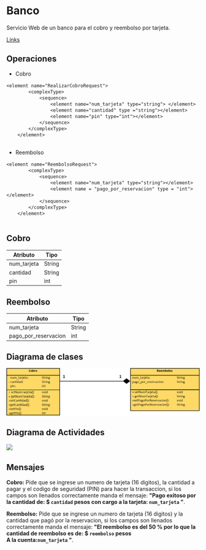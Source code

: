 # Banco

Servicio Web de un banco para el cobro y reembolso por tarjeta. 

[Links](http://3.87.203.171:8080/banco.wsdl)

## Operaciones

- Cobro

```
<element name="RealizarCobroRequest"> 
		<complexType> 
			<sequence>
				<element name="num_tarjeta" type="string"> </element>
				<element name="cantidad" type ="string"></element>
				<element name="pin" type="int"></element>
			</sequence>
		</complexType>
	</element>
	
```

- Reembolso

```
<element name="ReembolsoRequest">
		<complexType>
			<sequence>
				<element name="num_tarjeta" type="string"></element>
				<element name = "pago_por_reservacion" type = "int"></element>
			</sequence>
		</complexType>
	</element>
	
```

## Cobro 

Atributo  | Tipo
------------- | -------------
num_tarjeta  | String
cantidad  | String
pin | int

## Reembolso

Atributo  | Tipo
------------- | -------------
num_tarjeta  | String
pago_por_reservacion  | int


## Diagrama de clases 

![](https://github.com/geral831/Tec.Integracion-Banco/blob/master/Documentacion/diag_clases.png)


## Diagrama de Actividades
![](https://github.com/geral831/Tec.Integracion-Banco/blob/master/Documentacion/Diagrama_Actividades.png)

## Mensajes 

**Cobro:** Pide que se ingrese un numero de tarjeta (16 digitos), la cantidad a pagar y el codigo de seguridad (PIN) para hacer la transaccion, si los campos son llenados correctamente manda el mensaje: **"Pago exitoso por la cantidad de: $ `cantidad` pesos  con cargo a la tarjeta: `num_tarjeta` "**.

**Reembolso:** Pide que se ingrese un numero de tarjeta (16 digitos) y la cantidad que pagó por la reservacion, si los campos son llenados correctamente manda el mensaje: **"El reembolso es del 50 % por lo que la cantidad de reembolso es de: $ `reembolso` pesos  
A la cuenta:`num_tarjeta` "**.
